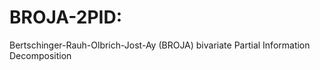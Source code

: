 # BROJA-2PID:      
Bertschinger-Rauh-Olbrich-Jost-Ay (BROJA) bivariate Partial Information Decomposition
